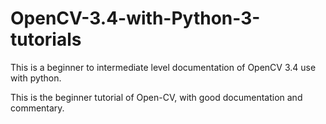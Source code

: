 # OpenCV-3.4-with-Python-3-tutorials
This is a beginner to intermediate level documentation of OpenCV 3.4 use with python.

This is the beginner tutorial of Open-CV, with good documentation and commentary.



